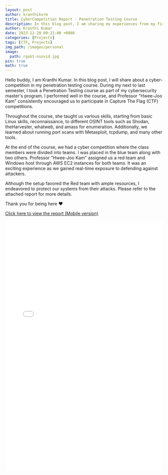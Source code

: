 ```yaml
---
layout: post
author: kranthikvrm
title: CyberCompetition Report - Penetration Testing Course
description: In this blog post, I am sharing my experiences from my first year at RGUKT Nuzvid, where I experienced new faces, challenges, and exciting opportunities on my journey towards becoming an engineer.
author: Kranthi Kumar
date: 2023-12-20 09:21:00 +0800
categories: [Projects]
tags: [CTF, Projects]
img_path: /images/personal
image:
  path: rgukt-nuzvid.jpg
pin: true
math: true
---
```

Hello buddy, I am Kranthi Kumar. In this blog post, I will share about a cyber-competition in my penetration testing course. During my next to last semester, I took a Penetration Testing course as part of my cybersecurity master's program. I performed well in the course, and Professor "Hwee-Joo Kam" consistently encouraged us to participate in Capture The Flag (CTF) competitions.

Throughout the course, she taught us various skills, starting from basic Linux skills, reconnaissance, to different OSINT tools such as Shodan, theHarvester, whatweb, and amass for enumeration. Additionally, we learned about running port scans with Metasploit, tcpdump, and many other tools.

At the end of the course, we had a cyber competition where the class members were divided into teams. I was placed in the blue team along with two others. Professor "Hwee-Joo Kam" assigned us a red team and Windows host through AWS EC2 instances for both teams. It was an exciting experience as we gained real-time exposure to defending against attackers.

Although the setup favored the Red team with ample resources, I endeavored to protect our systems from their attacks. Please refer to the attached report for more details.

Thank you for being here ❤️

<p><a href="../../assets/CyberCompetition_Report.pdf" target="_blank">Click here to view the report (Mobile version)</a></p>


<div style="overflow:auto; width:100%; max-width:100%;">
<iframe src="../../assets/CyberCompetition_Report.pdf" width="100%" height="800px" style="border:none;"></iframe>
</div>
